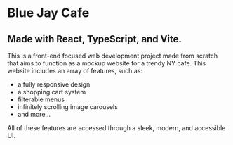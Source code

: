 # Blue Jay Cafe
## Made with React, TypeScript, and Vite.

This is a front-end focused web development project made from scratch that aims to function as a mockup website for a trendy NY cafe. 
This website includes an array of features, such as:

- a fully responsive design
- a shopping cart system
- filterable menus
- infinitely scrolling image carousels
- and more...

All of these features are accessed through a sleek, modern, and accessible UI.
